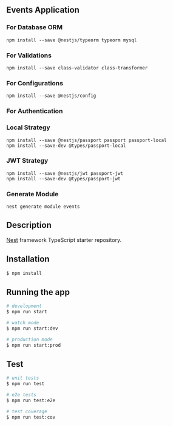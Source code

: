 ## Events Application

### For Database ORM
```
npm install --save @nestjs/typeorm typeorm mysql
```
### For Validations
```
npm install --save class-validator class-transformer
```

### For Configurations
```
npm install --save @nestjs/config
```

### For Authentication
### Local Strategy
```
npm install --save @nestjs/passport passport passport-local
npm install --save-dev @types/passport-local
```
### JWT Strategy
```
npm install --save @nestjs/jwt passport-jwt
npm install --save-dev @types/passport-jwt
```

### Generate Module
```
nest generate module events
```

## Description

[Nest](https://github.com/nestjs/nest) framework TypeScript starter repository.

## Installation

```bash
$ npm install
```

## Running the app

```bash
# development
$ npm run start

# watch mode
$ npm run start:dev

# production mode
$ npm run start:prod
```

## Test

```bash
# unit tests
$ npm run test

# e2e tests
$ npm run test:e2e

# test coverage
$ npm run test:cov
```
